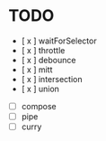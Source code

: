 # TODO
- [ x ] waitForSelector
- [ x ] throttle
- [ x ] debounce
- [ x ] mitt
- [ x ] intersection
- [ x ] union
- [ ] compose
- [ ] pipe
- [ ] curry